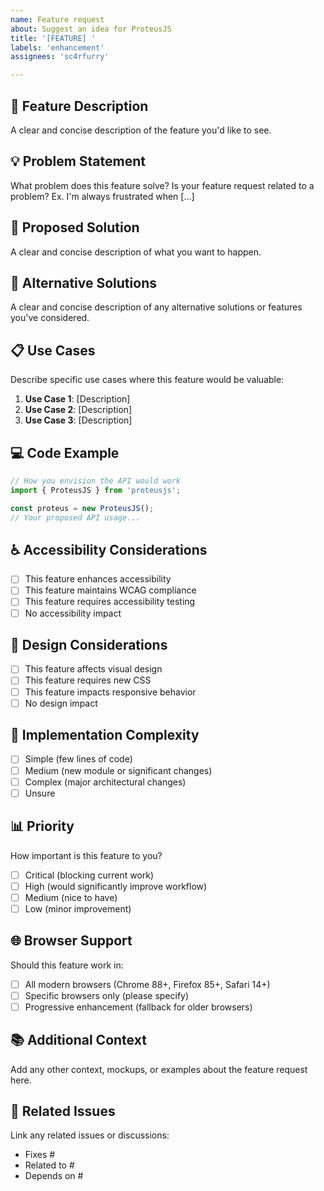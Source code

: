 ```yaml
---
name: Feature request
about: Suggest an idea for ProteusJS
title: '[FEATURE] '
labels: 'enhancement'
assignees: 'sc4rfurry'

---
```


## 🚀 Feature Description
A clear and concise description of the feature you'd like to see.

## 💡 Problem Statement
What problem does this feature solve? Is your feature request related to a problem?
Ex. I'm always frustrated when [...]

## 🎯 Proposed Solution
A clear and concise description of what you want to happen.

## 🔄 Alternative Solutions
A clear and concise description of any alternative solutions or features you've considered.

## 📋 Use Cases
Describe specific use cases where this feature would be valuable:

1. **Use Case 1**: [Description]
2. **Use Case 2**: [Description]
3. **Use Case 3**: [Description]

## 💻 Code Example
```typescript
// How you envision the API would work
import { ProteusJS } from 'proteusjs';

const proteus = new ProteusJS();
// Your proposed API usage...
```

## ♿ Accessibility Considerations
- [ ] This feature enhances accessibility
- [ ] This feature maintains WCAG compliance
- [ ] This feature requires accessibility testing
- [ ] No accessibility impact

## 🎨 Design Considerations
- [ ] This feature affects visual design
- [ ] This feature requires new CSS
- [ ] This feature impacts responsive behavior
- [ ] No design impact

## 🔧 Implementation Complexity
- [ ] Simple (few lines of code)
- [ ] Medium (new module or significant changes)
- [ ] Complex (major architectural changes)
- [ ] Unsure

## 📊 Priority
How important is this feature to you?
- [ ] Critical (blocking current work)
- [ ] High (would significantly improve workflow)
- [ ] Medium (nice to have)
- [ ] Low (minor improvement)

## 🌐 Browser Support
Should this feature work in:
- [ ] All modern browsers (Chrome 88+, Firefox 85+, Safari 14+)
- [ ] Specific browsers only (please specify)
- [ ] Progressive enhancement (fallback for older browsers)

## 📚 Additional Context
Add any other context, mockups, or examples about the feature request here.

## 🔗 Related Issues
Link any related issues or discussions:
- Fixes #
- Related to #
- Depends on #
